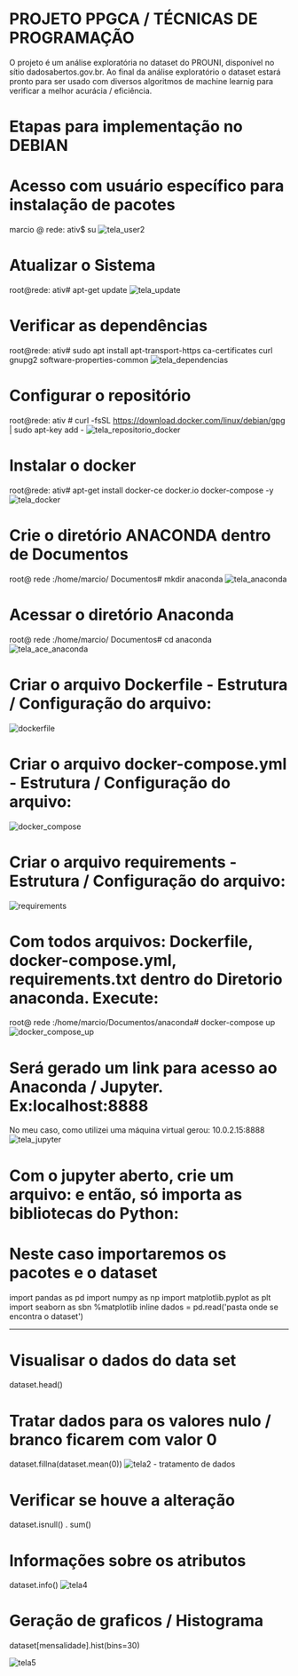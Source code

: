 # PROJETO PPGCA / TÉCNICAS DE PROGRAMAÇÃO
O projeto é um análise exploratória no dataset do PROUNI, disponível no sítio dadosabertos.gov.br.
Ao final da análise exploratório o dataset estará pronto para ser usado com diversos algoritmos de machine learnig para verificar a melhor acurácia / eficiência.
# Etapas para implementação no DEBIAN
# Acesso com usuário específico para instalação de pacotes
marcio @ rede: ativ$ su
![tela_user2](https://user-images.githubusercontent.com/17771257/86511789-b1ae6680-bdd2-11ea-989f-b3f1657f597d.JPG)
# Atualizar o Sistema
root@rede: ativ#  apt-get  update
![tela_update](https://user-images.githubusercontent.com/17771257/86512114-8da05480-bdd5-11ea-930e-ac9d308ed476.JPG)
# Verificar as dependências
root@rede: ativ#  sudo apt install apt-transport-https ca-certificates curl gnupg2 software-properties-common 
![tela_dependencias](https://user-images.githubusercontent.com/17771257/86512125-a6106f00-bdd5-11ea-8528-59237f3a818a.JPG)
# Configurar o repositório
root@rede: ativ # curl -fsSL https://download.docker.com/linux/debian/gpg | sudo apt-key add -
![tela_repositorio_docker](https://user-images.githubusercontent.com/17771257/86512120-9db83400-bdd5-11ea-8b82-f02e6f56576b.JPG)
# Instalar o docker
root@rede: ativ#  apt-get install docker-ce docker.io docker-compose -y
![tela_docker](https://user-images.githubusercontent.com/17771257/86512253-d9073280-bdd6-11ea-8ce4-2b9df2489090.JPG)
# Crie o diretório ANACONDA dentro de Documentos
root@ rede :/home/marcio/ Documentos# mkdir anaconda
![tela_anaconda](https://user-images.githubusercontent.com/17771257/86512262-dc9ab980-bdd6-11ea-9798-fbe287a4fb8b.JPG)
# Acessar o diretório Anaconda
root@ rede :/home/marcio/ Documentos# cd anaconda
![tela_ace_anaconda](https://user-images.githubusercontent.com/17771257/86512263-df95aa00-bdd6-11ea-95dd-af059ef91e01.JPG)
# Criar o arquivo Dockerfile - Estrutura / Configuração do arquivo:
![dockerfile](https://user-images.githubusercontent.com/17771257/86512271-f5a36a80-bdd6-11ea-8062-1df589c6d50a.JPG)
# Criar o arquivo docker-compose.yml - Estrutura / Configuração do arquivo:
![docker_compose](https://user-images.githubusercontent.com/17771257/86512268-f3411080-bdd6-11ea-8746-345501ec84f0.JPG)
# Criar o arquivo requirements - Estrutura / Configuração do arquivo:
![requirements](https://user-images.githubusercontent.com/17771257/86512272-f76d2e00-bdd6-11ea-9f0c-08af83db6223.JPG)
# Com todos arquivos: Dockerfile, docker-compose.yml, requirements.txt dentro do Diretorio anaconda. Execute:
root@ rede :/home/marcio/Documentos/anaconda# docker-compose up
![docker_compose_up](https://user-images.githubusercontent.com/17771257/86512528-6ba8d100-bdd9-11ea-9227-17e985cc0e70.JPG)
# Será gerado um link para acesso ao Anaconda / Jupyter. Ex:localhost:8888
No meu caso, como utilizei uma máquina virtual gerou: 10.0.2.15:8888
![tela_jupyter](https://user-images.githubusercontent.com/17771257/86512537-7ebba100-bdd9-11ea-8591-1685f9d3b7a6.JPG)
# Com o jupyter aberto, crie um arquivo: e então, só importa as bibliotecas do Python:
# Neste caso importaremos os pacotes e o dataset
import pandas as pd
import numpy as np
import matplotlib.pyplot as plt
import seaborn as sbn
%matplotlib inline
dados = pd.read('pasta onde se encontra o dataset')
___________________________________________________________________________________________________________________

# Visualisar o dados do data set
  dataset.head()
  
# Tratar dados para os valores nulo / branco ficarem com valor 0
 dataset.fillna(dataset.mean(0))
 ![tela2 - tratamento de dados](https://user-images.githubusercontent.com/17771257/86512543-8c712680-bdd9-11ea-9a17-eac738742bc5.JPG)
# Verificar se houve a alteração
dataset.isnull() . sum()
# Informações sobre os atributos
dataset.info()
![tela4](https://user-images.githubusercontent.com/17771257/86512549-998e1580-bdd9-11ea-845f-8529dab7655f.JPG)

# Geração de graficos / Histograma
dataset[mensalidade].hist(bins=30)

![tela5](https://user-images.githubusercontent.com/17771257/86512545-91ce7100-bdd9-11ea-9da7-2ba659b62562.JPG)

